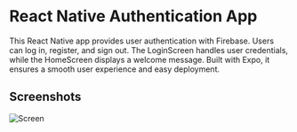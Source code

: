 
# React Native Authentication App

This React Native app provides user authentication with Firebase. Users can log in, register, and sign out. The LoginScreen handles user credentials, while the HomeScreen displays a welcome message. Built with Expo, it ensures a smooth user experience and easy deployment.

## Screenshots


![ Screen](Screens.jpeg)



